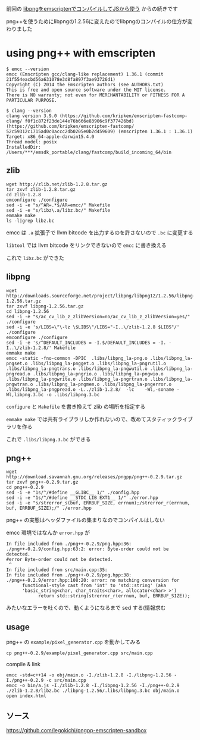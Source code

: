 前回の [libpngをemscriptenでコンパイルしてJSから使う](http://qiita.com/DUxCA/items/4cc72bd252e45f2311f9) からの続きです

png++を使うためにlibpngの1.2.56に変えたのでlibpngのコンパイルの仕方が変わりました


# using png++ with emscripten

```
$ emcc --version
emcc (Emscripten gcc/clang-like replacement) 1.36.1 (commit 21f554eacbd56a631078e3d8fa897f3ae93726d1)
Copyright (C) 2014 the Emscripten authors (see AUTHORS.txt)
This is free and open source software under the MIT license.
There is NO warranty; not even for MERCHANTABILITY or FITNESS FOR A PARTICULAR PURPOSE.
```

```
$ clang --version
clang version 3.9.0 (https://github.com/kripken/emscripten-fastcomp-clang/ f0f1c872f23de144e76b666e83906c9f377426bd) (https://github.com/kripken/emscripten-fastcomp/ 52c59312c1715ad0c0accc2db0205e0b2d459609) (emscripten 1.36.1 : 1.36.1)
Target: x86_64-apple-darwin15.4.0
Thread model: posix
InstalledDir: /Users/***/emsdk_portable/clang/fastcomp/build_incoming_64/bin
```

## zlib

```
wget http://zlib.net/zlib-1.2.8.tar.gz
tar zxvf zlib-1.2.8.tar.gz
cd zlib-1.2.8
emconfigure ./configure
sed -i -e "s/^AR=.*$/AR=emcc/" Makefile
sed -i -e "s/libz\.a/libz.bc/" Makefile
emmake make
ls -l|grep libz.bc
```

emcc は `.a` 拡張子で llvm bitcode を出力するのを許さないので `.bc` に変更する

`libtool` では llvm bitcode をリンクできないので `emcc` に書き換える

これで `libz.bc` ができた

## libpng

```
wget http://downloads.sourceforge.net/project/libpng/libpng12/1.2.56/libpng-1.2.56.tar.gz
tar zxvf libpng-1.2.56.tar.gz
cd libpng-1.2.56
sed -i -e "s/ac_cv_lib_z_zlibVersion=no/ac_cv_lib_z_zlibVersion=yes/" ./configure
sed -i -e 's/LIBS=\"\-lz \$LIBS\"/LIBS="-I..\/zlib-1.2.8 $LIBS"/' ./configure
emconfigure ./configure
sed -i -e 's/^DEFAULT_INCLUDES = -I.$/DEFAULT_INCLUDES = -I. -I..\/zlib-1.2.8/' Makefile
emmake make
emcc -static -fno-common -DPIC  .libs/libpng_la-png.o .libs/libpng_la-pngset.o .libs/libpng_la-pngget.o .libs/libpng_la-pngrutil.o .libs/libpng_la-pngtrans.o .libs/libpng_la-pngwutil.o .libs/libpng_la-pngread.o .libs/libpng_la-pngrio.o .libs/libpng_la-pngwio.o .libs/libpng_la-pngwrite.o .libs/libpng_la-pngrtran.o .libs/libpng_la-pngwtran.o .libs/libpng_la-pngmem.o .libs/libpng_la-pngerror.o .libs/libpng_la-pngpread.o -L../zlib-1.2.8/  -lc    -Wl,-soname -Wl,libpng.3.bc -o .libs/libpng.3.bc
```

`configure` と `Makefile` を書き換えて zlib の場所を指定する

`emmake make` では共有ライブラリしか作れないので、改めてスタティックライブラリを作る

これで `.libs/libpng.3.bc` ができる

## png++

```
wget http://download.savannah.gnu.org/releases/pngpp/png++-0.2.9.tar.gz
tar zxvf png++-0.2.9.tar.gz
cd png++-0.2.9
sed -i -e "1s/^/#define __GLIBC__ 1/" ./config.hpp
sed -i -e "1s/^/#define __STDC_LIB_EXT1__ 1/" ./error.hpp
sed -i -e "s/strerror_s(buf, ERRBUF_SIZE, errnum);/strerror_r(errnum, buf, ERRBUF_SIZE);/" ./error.hpp
```

png++ の実態はヘッダファイルの集まりなのでコンパイルはしない

emcc 環境ではなんか `error.hpp` が

```
In file included from ./png++-0.2.9/png.hpp:36:
./png++-0.2.9/config.hpp:63:2: error: Byte-order could not be detected.
#error Byte-order could not be detected.
 ^
In file included from src/main.cpp:35:
In file included from ./png++-0.2.9/png.hpp:38:
./png++-0.2.9/error.hpp:108:20: error: no matching conversion for
      functional-style cast from 'int' to 'std::string' (aka
      'basic_string<char, char_traits<char>, allocator<char> >')
            return std::string(strerror_r(errnum, buf, ERRBUF_SIZE));
```

みたいなエラーを吐くので、動くようになるまで sed する(情報求む





## usage

png++ の `example/pixel_generator.cpp` を動かしてみる

```
cp png++-0.2.9/example/pixel_generator.cpp src/main.cpp
```

compile & link

```
emcc -std=c++14 -o obj/main.o -I./zlib-1.2.8 -I./libpng-1.2.56 -I./png++-0.2.9 -c src/main.cpp
emcc -o bin/a.js -I./zlib-1.2.8 -I./libpng-1.2.56 -I./png++-0.2.9  ./zlib-1.2.8/libz.bc ./libpng-1.2.56/.libs/libpng.3.bc obj/main.o
open index.html
```


## ソース

https://github.com/legokichi/pngpp-emscripten-sandbox

